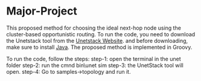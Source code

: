 # Major-Project
This proposed method for choosing the ideal next-hop node using the cluster-based opportunistic routing.
To run the code, you need to download the Unetstack tool from the <a href="https://unetstack.net/" title="Unetstack Website">Unetstack Website</a>. and before downloading, make sure to install  <a href="https://www.java.com/download/ie_manual.jsp" title="Java">Java</a>.
The proposed method is implemented in  Groovy.

To run the code, follow the steps:
step-1: open the terminal in the unet folder
step-2: run the cmnd bin\unet sim
step-3: the UnetStack tool will open.
step-4: Go to samples->topology and run it.

